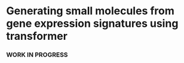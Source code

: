 # Generating small molecules from gene expression signatures using transformer

### WORK IN PROGRESS
